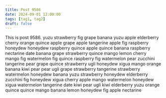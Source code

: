 ```yaml
---
title: Post 9586
date: 2024-09-01 12:00:00
tags: [tag1, tag2]
draft: false
---
```

This is post 9586.
yuzu
strawberry
fig
grape
banana
yuzu
apple
elderberry
cherry
orange
quince
apple
grape
apple
tangerine
apple
fig
raspberry
honeydew
honeydew
raspberry
quince
apple
quince
banana
raspberry
nectarine
date
banana
grape
strawberry
quince
mango
lemon
cherry
mango
fig
watermelon
fig
quince
raspberry
fig
watermelon
pear
zucchini
tangerine
pear
grape
quince
strawberry
ugli
honeydew
xigua
mango
orange
banana
kiwi
pear
pear
ugli
grape
strawberry
tangerine
strawberry
watermelon
honeydew
banana
yuzu
strawberry
honeydew
elderberry
zucchini
fig
honeydew
xigua
cherry
apple
mango
watermelon
honeydew
xigua
watermelon
tangerine
date
kiwi
pear
ugli
kiwi
elderberry
yuzu
orange
quince
quince
mango
banana
lemon
honeydew
fig
apple
nectarine
